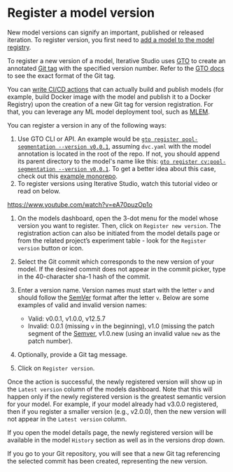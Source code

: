 # Register a model version

New model versions can signify an important, published or released iteration. To
register version, you first need to
[add a model to the model registry](/doc/studio/user-guide/model-registry/add-a-model).

To register a new version of a model, Iterative Studio uses [GTO] to create an
annotated [Git tag][git tag] with the specified version number. Refer to the
[GTO docs][gto-format] to see the exact format of the Git tag.

You can [write CI/CD actions][CI/CD] that can actually build and publish models
(for example, build Docker image with the model and publish it to a Docker
Registry) upon the creation of a new Git tag for version registration. For that,
you can leverage any ML model deployment tool, such as [MLEM].

You can register a version in any of the following ways:

1. Use GTO CLI or API. An example would be
   [`gto register pool-segmentation --version v0.0.1`][register], assuming
   `dvc.yaml` with the model annotation is located in the root of the repo. If
   not, you should append its parent directory to the model's name like this:
   [`gto register cv:pool-segmentation --version v0.0.1`][register]. To get a
   better idea about this case, check out this [example monorepo][monorepo].
2. To register versions using Iterative Studio, watch this tutorial video or
   read on below.

https://www.youtube.com/watch?v=eA70puzOp1o

1. On the models dashboard, open the 3-dot menu for the model whose version you
   want to register. Then, click on `Register new version`. The registration
   action can also be initiated from the model details page or from the related
   project’s experiment table - look for the `Register version` button or icon.

2. Select the Git commit which corresponds to the new version of your model. If
   the desired commit does not appear in the commit picker, type in the
   40-character sha-1 hash of the commit.
3. Enter a version name. Version names must start with the letter `v` and should
   follow the [SemVer] format after the letter `v`. Below are some examples of
   valid and invalid version names:

   - Valid: v0.0.1, v1.0.0, v12.5.7
   - Invalid: 0.0.1 (missing `v` in the beginning), v1.0 (missing the patch
     segment of the [Semver], v1.0.new (using an invalid value `new` as the
     patch number).

4. Optionally, provide a Git tag message.
5. Click on `Register version`.

Once the action is successful, the newly registered version will show up in the
`Latest version` column of the models dashboard. Note that this will happen only
if the newly registered version is the greatest semantic version for your model.
For example, if your model already had v3.0.0 registered, then if you register a
smaller version (e.g., v2.0.0), then the new version will not appear in the
`Latest version` column.

If you open the model details page, the newly registered version will be
available in the model `History` section as well as in the versions drop down.

If you go to your Git repository, you will see that a new Git tag referencing
the selected commit has been created, representing the new version.

[gto]: https://mlem.ai/doc/gto
[git tag]: https://git-scm.com/docs/git-tag
[gto-format]: https://mlem.ai/doc/gto/user-guide#git-tag-message-format
[`gto` cli]: https://mlem.ai/doc/gto/command-reference
[semver]: https://semver.org/
[CI/CD]:
  /doc/studio/user-guide/model-registry/use-models#deploying-and-publishing-models-in-cicd
[MLEM]: https://mlem.ai/
[register]: https://mlem.ai/doc/gto/command-reference/register
[monorepo]:
  https://github.com/iterative/monorepo-example/blob/add-cv-model/cv/dvc.yaml
